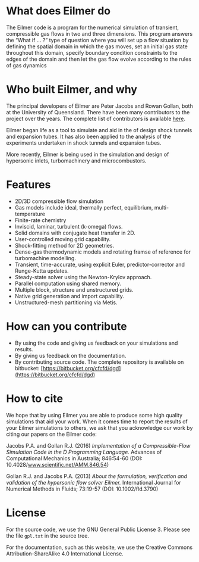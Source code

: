 
# What does Eilmer do

The Eilmer code is a program for the numerical simulation of transient, compressible gas flows in two and three dimensions. This program answers the “What if … ?” type of question where you will set up a flow situation by defining the spatial domain in which the gas moves, set an initial gas state throughout this domain, specify boundary condition constraints to the edges of the domain and then let the gas flow evolve according to the rules of gas dynamics



# Who built Eilmer, and why

The principal developers of Eilmer are Peter Jacobs and Rowan Gollan, both at the University of Queensland. There have been many contributors to the project over the years. The complete list of contributors is available [here](http://cfcfd.mechmining.uq.edu.au/eilmer/contributors/).

Eilmer began life as a tool to simulate and aid in the of design shock tunnels and expansion tubes. It has also been applied to the analysis of the experiments undertaken in shock tunnels and expansion tubes.

More recently, Eilmer is being used in the simulation and design of hypersonic inlets, turbomachinery and microcombustors.


# Features

* 2D/3D compressible flow simulation
* Gas models include ideal, thermally perfect, equilibrium, multi-temperature
* Finite-rate chemistry
* Inviscid, laminar, turbulent (k-omega) flows.
* Solid domains with conjugate heat transfer in 2D.
* User-controlled moving grid capability.
* Shock-fitting method for 2D geometries.
* Dense-gas thermodynamic models and rotating framse of reference for turbomachine modelling.
* Transient, time-accurate, using explicit Euler, predictor-corrector and Runge-Kutta updates.
* Steady-state solver using the Newton-Krylov approach.
* Parallel computation using shared memory.
* Multiple block, structure and unstructured grids.
* Native grid generation and import capability.
* Unstructured-mesh partitioning via Metis.

# How can you contribute

* By using the code and giving us feedback on your simulations and results.
* By giving us feedback on the documentation.
* By contributing source code. The complete repository is available on bitbucket: [https://bitbucket.org/cfcfd/dgd](https://bitbucket.org/cfcfd/dgd)

# How to cite
We hope that by using Eilmer you are able to produce some high quality simulations that aid your work. When it comes time to report the results of your Eilmer simulations to others, we ask that you acknowledge our work by citing our papers on the Eilmer code:

Jacobs P.A. and Gollan R.J. (2016)
<cite>Implementation of a Compressible-Flow Simulation Code in the D Programming Language.</cite>
Advances of Computational Mechanics in Australia; 846:54-60
(DOI: 10.4028/www.scientific.net/AMM.846.54)



Gollan R.J. and Jacobs P.A. (2013)
<cite>About the formulation, verification and validation of the hypersonic flow solver Eilmer.</cite>
International Journal for Numerical Methods in Fluids; 73:19-57
(DOI: 10.1002/fld.3790)




# License

For the source code, we use the GNU General Public License 3. Please see the file <code>gpl.txt</code> in the source tree.

For the documentation, such as this website, we use the Creative Commons Attribution-ShareAlike 4.0 International License.









